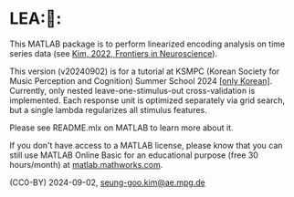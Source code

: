 # LEA:👧:

This MATLAB package is to perform linearized encoding analysis on time series data (see [Kim, 2022, Frontiers in Neuroscience](https://doi.org/10.3389/fnins.2022.928841)).

This version (v20240902) is for a tutorial at KSMPC (Korean Society for Music Perception and Cognition) Summer School 2024 [[only Korean]](https://www.ksmpc.kr/single-post/2024-%EC%A0%9C-3-%ED%9A%8C-%ED%95%9C%EA%B5%AD%EC%9D%8C%EC%95%85%EC%A7%80%EA%B0%81%EC%9D%B8%EC%A7%80%ED%95%99%ED%9A%8C-%EC%97%AC%EB%A6%84%ED%95%99%EA%B5%90). Currently, only nested leave-one-stimulus-out cross-validation is implemented. Each response unit is optimized separately via grid search, but a single lambda regularizes all stimulus features.

Please see README.mlx on MATLAB to learn more about it.

If you don't have access to a MATLAB license, please know that you can still use MATLAB Online Basic for an educational purpose (free 30 hours/month) at [matlab.mathworks.com](https://matlab.mathworks.com).

(CC0-BY) 2024-09-02, [seung-goo.kim@ae.mpg.de](mailto:seung-goo.kim@ae.mpg.de)

